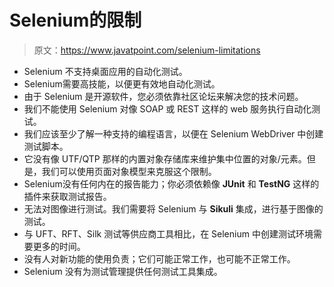 # Selenium的限制

> 原文：<https://www.javatpoint.com/selenium-limitations>

*   Selenium 不支持桌面应用的自动化测试。
*   Selenium需要高技能，以便更有效地自动化测试。
*   由于 Selenium 是开源软件，您必须依靠社区论坛来解决您的技术问题。
*   我们不能使用 Selenium 对像 SOAP 或 REST 这样的 web 服务执行自动化测试。
*   我们应该至少了解一种支持的编程语言，以便在 Selenium WebDriver 中创建测试脚本。
*   它没有像 UTF/QTP 那样的内置对象存储库来维护集中位置的对象/元素。但是，我们可以使用页面对象模型来克服这个限制。
*   Selenium没有任何内在的报告能力；你必须依赖像 **JUnit** 和 **TestNG** 这样的插件来获取测试报告。
*   无法对图像进行测试。我们需要将 Selenium 与 **Sikuli** 集成，进行基于图像的测试。
*   与 UFT、RFT、Silk 测试等供应商工具相比，在 Selenium 中创建测试环境需要更多的时间。
*   没有人对新功能的使用负责；它们可能正常工作，也可能不正常工作。
*   Selenium 没有为测试管理提供任何测试工具集成。